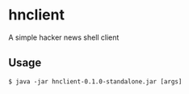# hnclient

A simple hacker news shell client

## Usage

    $ java -jar hnclient-0.1.0-standalone.jar [args]
